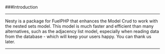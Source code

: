 ###Introduction

----------

Nesty is a package for FuelPHP that enhances the Model Crud to work with the nested sets model. This model is much faster and efficient than many alternatives, such as the adjacency list model, especially when reading data from the database - which will keep your users happy. You can thank us later.

----------
